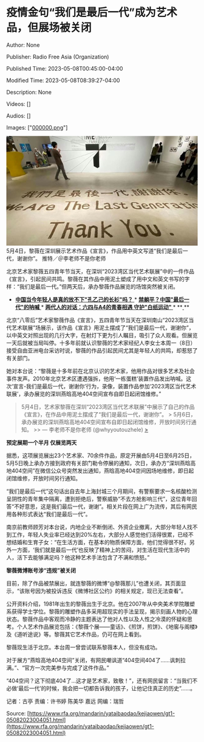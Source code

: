 # 疫情金句“我们是最后一代”成为艺术品，但展场被关闭

Author: None

Publisher: Radio Free Asia (Organization)

Published Time: 2023-05-08T00:45:00-04:00

Modified Time: 2023-05-08T08:39:27-04:00

Description: None

Videos: []

Audios: []

Images: ["[000000.png](000000.png)"]

<!--METADATA-->

![](../Images/rfamandarin/2023-05-08T00-45-00-04-00/000000.png)5月4日，黎薇在深圳展示艺术作品《宣言》，作品用中英文写道“我们是最后一代，谢谢你”。 [](https://www.rfa.org/mandarin/yataibaodao/kejiaowen/gt1-05082023004051.html/@@images/image)推特／＠李老师不是你老师

北京艺术家黎薇五四青年节当天，在深圳“2023湾区当代艺术联展”中的一件作品《宣言》，引起民间共鸣。黎薇在其作品中用泥土塑成了用中文和英文书写的字样：“我们是最后一代。”但两天后，承办黎薇作品展览的场馆突然被关闭。

* [ **中国当今年轻人是真的放不下"孔乙己的长衫"吗？** ](https://www.rfa.org/mandarin/yataibaodao/jingmao/vs-03242023130552.html)  * [ **禁躺平？中国"最后一代"的呐喊** ](https://www.rfa.org/mandarin/yataibaodao/shehui/rc-05122022105724.html)  * [ **两代人的对话：六四与A4的青春相遇 守护"白纸运动"** ](https://www.rfa.org/mandarin/yataibaodao/zhengzhi/wy-12092022132127.html)  * **[ ](https://www.rfa.org/mandarin/yataibaodao/renquanfazhi/kw-12042022111105.html) **

北京“八零后”艺术家黎薇作品《宣言》，五四青年节当天在深圳南山“2023湾区当代艺术联展”场展示，该作品《宣言》用泥土摆成了“我们是最后一代，谢谢你”，以中英文对照出现的几行大字，在射灯下更为引人瞩目，吸引了众人观看。但展览一天后就被当局叫停。十多年前就认识黎薇的艺术家经纪人李女士本周一（8日）接受自由亚洲电台采访时说，黎薇的作品引起民间尤其是年轻人的共鸣，却惹怒了有关部门。

她对本台说：“黎薇是十多年前在北京认识的艺术家，他用作品对很多艺术及社会事件发声。2010年北京艺术区遭遇强拆，他用‘一栋蛋糕’装置作品发出呐喊。这次‘宣言-我们是最后一代，谢谢你’行为，录像，装置作品参加‘2023湾区当代艺术联展’，承办展览的深圳燕晗高地404空间宣布自即日起闭馆维修。”

> 5月4日，艺术家黎薇在深圳“2023湾区当代艺术联展”中展示了自己的作品《宣言》，在作品中用泥土摆成了“我们是最后一代，谢谢你”。  >  5月6日，承办展览的深圳燕晗高地404空间宣布自即日起闭馆维修，开放时间另行通知。 [ ](https://t.co/8lyY0Dg1Ij)>> — 李老师不是你老师 (@whyyoutouzhele) [> ](https://twitter.com/whyyoutouzhele/status/1654858341280038913?ref_src=twsrc%5Etfw)

**预定展期一个半月 仅展览两天**

据悉，这项展览展出23个艺术家、70余件作品，原定开展由5月4日至6月25日，5月5日晚上承办方接到政府有关部门勒令停展的通知，次日，承办方“深圳燕晗高地404空间”在微信公众号突然发出通知，燕晗高地404空间因场地维修，即日起闭馆维修，开放时间另行通知。

“我们是最后一代”这句话出自去年上海封城三个月期间，有警察要求一名核酸检测呈阴性的青年集中隔离，遭到拒绝后，警察威胁“不去方舱影响三代”，这位青年回答“不好意思，这是我们最后一代，谢谢”。相关片段在网上广为流传，其后有网民用各种形式表达“我们是最后一代”。

南京前教师顾芳对本台说，内地企业不断倒闭、外资企业撤离，大部分年轻人找不到工作，年轻人失业率已经达到20%左右，大部分人感觉他们活得很累，已经不想结婚和生育子女：“在生活方面，在基本的物质保障方面，他们觉得很不好。另外一方面，‘我们就是最后一代’也反映了精神上的苦闷，对生活在现代生活中的人，活下去能够满足吗？他这种艺术手法包含了不满和愤怒。”

**黎薇微博账号涉“违规”被关闭**

目前，除了作品被禁展出，就连黎薇的微博“@黎薇那儿”也遭关闭，其页面显示，“该账号因为被投诉违反《微博社区公约》的相关规定，现已无法查看”。

公开资料介绍，1981年出生的黎薇出生于北京。他在2007年从中央美术学院雕塑系获得学士学位。黎薇的雕塑作品多采用超现实的手法呈现，揭示刻画人物的心理状态。黎薇作品中客观而冷静的主题表达了他对人性以及人性之冷漠的怀疑和思考。个人艺术作品展览包括：《黎薇个展——童话》、《煎饼，煎饼》、《地窖与阁楼》及《道听途说》等。黎薇其它艺术作品，仍可在网上看到。

黎薇现生活于北京。本台周一曾尝试联系黎薇本人，但没有成功。

对于展方“燕晗高地404空间”关闭，有网民嘲讽道“404空间404了……讽刺拉满。”、“官方一次完美参与完成了这件作品。”

“404空间？这下彻底404了…这才是艺术家，致敬！”，还有网民留言：“当我们不必做‘最后一代’的时候，我会把一切都告诉我的孩子，让他记住真正的历史”......。

记者：古亭 责编：许书婷 陈美华 嘉远 网编：瑞哲

Source: [https://www.rfa.org/mandarin/yataibaodao/kejiaowen/gt1-05082023004051.html](https://www.rfa.org/mandarin/yataibaodao/kejiaowen/gt1-05082023004051.html)